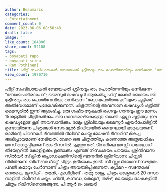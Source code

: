 ```yaml
---
author: Beaumaris
categories:
- Entertainment
comment_count: 0
date: 2023-06-06 08:58:43
draft: false
image: ''
like_count: 104006
share_count: 52108
tags:
- boyapati rapo
- boyapati srinu
- Ram Pothineni
title: ഹിറ്റ് സംവിധായകൻ ബോയപതി ശ്രീനുവും രാം പൊതിനേനിയും ഒന്നിക്കുന്ന "ബോയപതിരാപോ"
view_count: 1970710
---
```


ഹിറ്റ് സംവിധായകൻ ബോയപതി ശ്രീനുവും രാം പൊതിനേനിയും ഒന്നിക്കുന്ന "ബോയപതിരാപോ"; മൈസൂർ ഷെഡ്യുൾ ആരംഭിച്ചു ഹിറ്റ് മേക്കർ ബോയപതി ശ്രീനുവും രാം പൊതിനേനിയും ഒന്നിക്കുന്ന "ബോയപതിരാപോ"യുടെ ഷൂട്ടിങ്ങ് അതിവേഗമാണ് പുരോഗമിക്കുന്നത്. ചിത്രത്തിന്റെ അവസാന ഷെഡ്യുൾ ഷൂട്ടിങ്ങ് മൈസൂരിൽ ഇന്ന് ആരംഭിച്ചു. ഒരു ഗംഭീര ആക്ഷൻ രംഗവും ഗാനവും ഈ മാസം 15നുള്ളിൽ ചിത്രീകരിക്കും. ഒരു ഗാനമൊഴികെയുള്ള ബാക്കി എല്ലാ ഷൂട്ടിങ്ങും ഈ ഷെഡ്യുളോട് കൂടി അവസാനിക്കും. രാമും ശ്രീലീലയും മൈസൂർ എയർപോർട്ടിൽ ഉണ്ടായിരുന്ന ചിത്രങ്ങൾ സോഷ്യൽ മീഡിയയിൽ വൈറലായി മാറുകയാണ്. രാമിന്റെ പിറന്നാൾ ദിനത്തിൽ റിലീസ് ചെയ്ത മോഷൻ ടീസറിന് മികച്ച അഭിപ്രായമാണ് നേടിയത്. വേറെ ഒരു ചിത്രത്തിലും കാണാത്ത അത്രയധികം മാസ് ഗെറ്റപ്പിലാണ് രാം ടീസറിൽ എത്തുന്നത്. ടീസറിലെ മാസ്സ് ഡയലോഗ് തീയേറ്ററിൽ കോളിളക്കം ഉണ്ടാക്കും എന്നത് നിസംശയം പറയാം. ശ്രീനിവാസ സിൽവർ സ്‌ക്രീൻ പ്രൊഡക്ഷൻസിന്റെ ബാനറിൽ ശ്രീനിവാസ ചിറ്റൂരി നിർമിക്കുന്ന ബിഗ് ബഡ്‌ജറ്റ്‌ ചിത്രം കൂടിയാകും ഇത്. സീ സ്റ്റുഡിയോസ് സൗത്തും പവൻ കുമാറും ചേർന്നാണ് ചിത്രം അവതരിപ്പിക്കുന്നത്. ക്യാമറ - സന്തോഷ് ദെതകെ, മ്യുസിക് - തമൻ, എഡിറ്റിങ്ങ് - തമ്മു രാജു, ചിത്രം ഒക്ടോബർ 20 ദസറ നാളിൽ റിലീസ് ചെയ്യും. ഹിന്ദി, കന്നഡ, തെലുഗ്, തമിഴ്, മലയാളം ഭാഷകളിൽ ചിത്രം റിലീസിനൊരുങ്ങുന്നു. പി ആർ ഒ- ശബരി